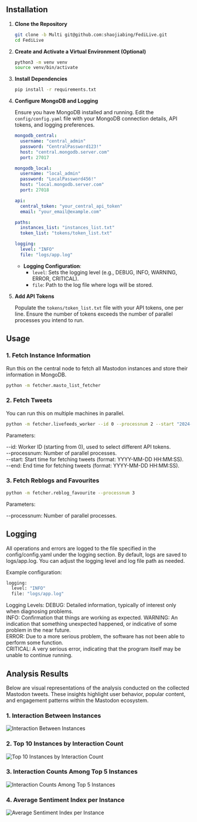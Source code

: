 
## Installation

1. **Clone the Repository**

    ```bash
    git clone -b Multi git@github.com:shaojiabing/FediLive.git
    cd FediLive
    ```

2. **Create and Activate a Virtual Environment (Optional)**

    ```bash
    python3 -m venv venv
    source venv/bin/activate
    ```

3. **Install Dependencies**

    ```bash
    pip install -r requirements.txt
    ```

4. **Configure MongoDB and Logging**

    Ensure you have MongoDB installed and running. Edit the `config/config.yaml` file with your MongoDB connection details, API tokens, and logging preferences.

    ```yaml
    mongodb_central:
      username: "central_admin"
      password: "CentralPassword123!"
      host: "central.mongodb.server.com"
      port: 27017

    mongodb_local:
      username: "local_admin"
      password: "LocalPassword456!"
      host: "local.mongodb.server.com"
      port: 27018

    api:
      central_token: "your_central_api_token"
      email: "your_email@example.com"

    paths:
      instances_list: "instances_list.txt"
      token_list: "tokens/token_list.txt"

    logging:
      level: "INFO"
      file: "logs/app.log"
    ```

    - **Logging Configuration**:
      - `level`: Sets the logging level (e.g., DEBUG, INFO, WARNING, ERROR, CRITICAL).
      - `file`: Path to the log file where logs will be stored.

5. **Add API Tokens**

    Populate the `tokens/token_list.txt` file with your API tokens, one per line. Ensure the number of tokens exceeds the number of parallel processes you intend to run.


## Usage

### 1. Fetch Instance Information

Run this on the central node to fetch all Mastodon instances and store their information in MongoDB.

```bash
python -m fetcher.masto_list_fetcher
```

### 2. Fetch Tweets
You can run this on multiple machines in parallel.
```bash
python -m fetcher.livefeeds_worker --id 0 --processnum 2 --start "2024-01-01 00:00:00" --end "2024-01-02 00:00:00"
```
Parameters:

--id: Worker ID (starting from 0), used to select different API tokens.  
--processnum: Number of parallel processes.  
--start: Start time for fetching tweets (format: YYYY-MM-DD HH:MM:SS).  
--end: End time for fetching tweets (format: YYYY-MM-DD HH:MM:SS).  

### 3. Fetch Reblogs and Favourites

```bash
python -m fetcher.reblog_favourite --processnum 3
```
Parameters:

--processnum: Number of parallel processes.  

## Logging
All operations and errors are logged to the file specified in the config/config.yaml under the logging section. By default, logs are saved to logs/app.log. You can adjust the logging level and log file path as needed.

Example configuration:
```bash
logging:
  level: "INFO"
  file: "logs/app.log"
```
Logging Levels:
DEBUG: Detailed information, typically of interest only when diagnosing problems.  
INFO: Confirmation that things are working as expected.
WARNING: An indication that something unexpected happened, or indicative of some problem in the near future.  
ERROR: Due to a more serious problem, the software has not been able to perform some function.  
CRITICAL: A very serious error, indicating that the program itself may be unable to continue running.  

## Analysis Results
Below are visual representations of the analysis conducted on the collected Mastodon tweets. These insights highlight user behavior, popular content, and engagement patterns within the Mastodon ecosystem.

### 1. Interaction Between Instances

![Interaction Between Instances](images/Interaction.png)

### 2. Top 10 Instances by Interaction Count

![Top 10 Instances by Interaction Count](images/Top_10_Instances.png)

### 3. Interaction Counts Among Top 5 Instances

![Interaction Counts Among Top 5 Instances](images/Interaction_Counts.png)

### 4. Average Sentiment Index per Instance

![Average Sentiment Index per Instance](images/Average_Sentiment.png)